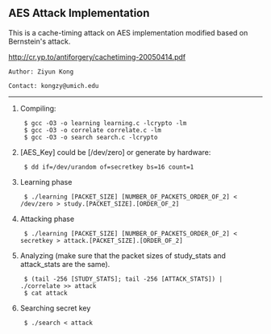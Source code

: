   AES Attack Implementation
---------

This is a cache-timing attack on AES implementation modified based on Bernstein's attack.

http://cr.yp.to/antiforgery/cachetiming-20050414.pdf

	Author: Ziyun Kong

	Contact: kongzy@umich.edu

-------------------------------


1. Compiling:

		$ gcc -O3 -o learning learning.c -lcrypto -lm
		$ gcc -O3 -o correlate correlate.c -lm
		$ gcc -O3 -o search search.c -lcrypto

2. [AES_Key] could be [/dev/zero] or generate by hardware:

		$ dd if=/dev/urandom of=secretkey bs=16 count=1

3. Learning phase
	
		$ ./learning [PACKET_SIZE] [NUMBER_OF_PACKETS_ORDER_OF_2] < /dev/zero > study.[PACKET_SIZE].[ORDER_OF_2]

4. Attacking phase

		$ ./learning [PACKET_SIZE] [NUMBER_OF_PACKETS_ORDER_OF_2] < secretkey > attack.[PACKET_SIZE].[ORDER_OF_2]

5. Analyzing (make sure that the packet sizes of study_stats and attack_stats are the same). 

		$ (tail -256 [STUDY_STATS]; tail -256 [ATTACK_STATS]) | ./correlate >> attack
		$ cat attack	

6. Searching secret key

		$ ./search < attack

